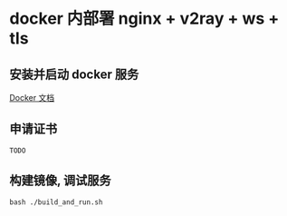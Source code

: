# docker 内部署 nginx + v2ray + ws + tls

## 安装并启动 docker 服务

[Docker 文档](https://docs.docker.com/install/)

## 申请证书

```
TODO
```

## 构建镜像, 调试服务

```
bash ./build_and_run.sh
```
